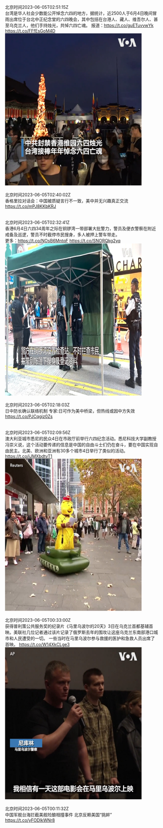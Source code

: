 北京时间2023-06-05T02:51:15Z<br>台湾是华人社会少数能公开悼念六四的地方，据统计，近2500人于6月4日晚间冒雨出席位于台北中正纪念堂的六四晚会，其中包括在台港人、藏人、维吾尔人、甚至乌克兰人，他们手持烛光，共悼六四亡魂。
报道：https://t.co/guETuvvwYk https://t.co/FFfEsGoM4D<br><img src='/temp/video/2023/t-Month-6/u-Day-05/VOAChinese/1665431034031390721_0.jpg' width='450' height='500'><br><br>北京时间2023-06-05T02:40:02Z<br>香格里拉对话会：中国被质疑言行不一致，美中并无兴趣真正交流 https://t.co/mPJ8KKbKRJ<br><br><br>北京时间2023-06-05T02:32:41Z<br>香港6月4日六四34周年之际在铜锣湾一带部署大批警力，警员及便衣警察在附近戒备及巡逻，警员不时截停市民搜身，多人被押上警车带走。   
更多：https://t.co/NOsB6MntqF https://t.co/SNORQkg2yq<br><img src='/temp/video/2023/t-Month-6/u-Day-05/VOAChinese/1665426363250274304_0.jpg' width='450' height='500'><br><br>北京时间2023-06-05T02:18:03Z<br>日中防长确认联络机制 专家:日可作为美中桥梁，但热线或因中方失效 https://t.co/PJCqgiz0Zs<br><br><br>北京时间2023-06-05T02:09:56Z<br>澳大利亚城市悉尼的民众4日在市政厅前举行六四纪念活动。悉尼科技大学副教授冯崇义说，这个活动要传递的信息是中国的自由斗士们仍在奋斗，要在中国实现自由民主。北美、欧洲和亚洲有30多个城市4日举行了类似的活动。 https://t.co/iJMXbdtvT1<br><img src='/temp/video/2023/t-Month-6/u-Day-05/VOAChinese/1665420638616715265_0.jpg' width='450' height='500'><br><br>北京时间2023-06-05T00:33:00Z<br>获得普利策公共服务奖的纪录片《马里乌波尔的20天》3日在乌克兰首都基辅首映。美联社几位记者通过该片记录了俄罗斯去年的围攻让这座乌克兰东南部港口城市和人民遭受的一切。  一些当时在马里乌波尔参与救援的医护和急救人员出席了首映。 https://t.co/W14XkCLge3<br><img src='/temp/video/2023/t-Month-6/u-Day-05/VOAChinese/1665396244808867841_0.jpg' width='450' height='500'><br><br>北京时间2023-06-05T00:11:32Z<br>中国军舰台海拦截美舰险酿相撞事件 北京反赖美国“挑衅” https://t.co/yFODlkWNr8<br><br><br>